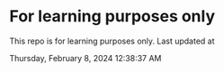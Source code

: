# For learning purposes only
This repo is for learning purposes only.
Last updated at

Thursday, February 8, 2024 12:38:37 AM

